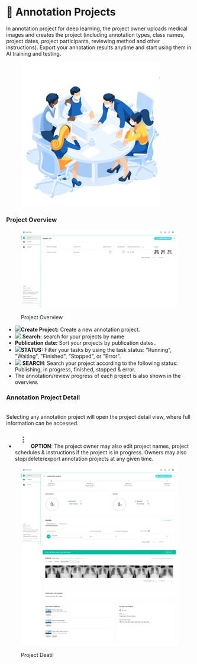 # 📝 Annotation Projects

In annotation project for deep learning, the project owner uploads medical images and creates the project (including annotation types, class names, project dates, project participants, reviewing method and other instructions). Export your annotation results anytime and start using them in AI training and testing.

<figure><img src="../../.gitbook/assets/illust_create_annotation_project.jpg" alt="" width="375"><figcaption></figcaption></figure>

### Project Overview

<figure><img src="../../.gitbook/assets/DeepCap_Project_Overview_In_Progress.png" alt=""><figcaption><p>Project Overview</p></figcaption></figure>

* &#x20;![](<../../.gitbook/assets/icon\_add (1).png>)**Create Project:** Create a new annotation project.
* ![](../../.gitbook/assets/icon\_magnify.png) **Search:** search for your projects by name
* **Publication date:** Sort your projects by publication dates..
* ![](https://console.deepq.ai/docs/console/.gitbook/assets/con-icon-11.png)**STATUS:** Filter your tasks by using the task status: “Running", "Waiting", "Finished", "Stopped", or "Error".
* ![](https://console.deepq.ai/docs/console/.gitbook/assets/con-icon-6.png) **SEARCH**: Search your project according to the following status: Publishing, in progress, finished, stopped & error.
* The annotation/review progress of each project is also shown in the overview.

### Annotation Project Detail

\
Selecting any annotation project will open the project detail view, where full information can be accessed.&#x20;

* <img src="../../.gitbook/assets/icon_option.png" alt="" data-size="line">**OPTION**: The project owner may also edit project names, project schedules & instructions if the project is in progress. Owners may also stop/delete/export annotation projects at any given time.

<figure><img src="../../.gitbook/assets/DeepCap_Project_Detail_1.png" alt=""><figcaption><p>Project Deatil</p></figcaption></figure>





###
